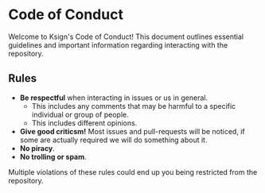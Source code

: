 # Code of Conduct

Welcome to Ksign's Code of Conduct! This document outlines essential guidelines and important information regarding interacting with the repository.

## Rules 
- **Be respectful** when interacting in issues or us in general.
  - This includes any comments that may be harmful to a specific individual or group of people.
  - This includes different opinions.
- **Give good criticsm!** Most issues and pull-requests will be noticed, if some are actually required we will do something about it.
- **No piracy**.
- **No trolling or spam**.

Multiple violations of these rules could end up you being restricted from the repository.